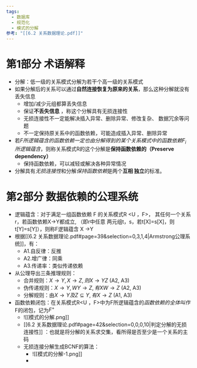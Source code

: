 ```yaml
---
tags:
  - 数据库
  - 规范化
  - 模式的分解
参考: "[[6.2 关系数据理论.pdf]]"
---
```

# 第1部分 术语解释
* 分解：低一级的关系模式分解为若干个高一级的关系模式  
* 如果分解后的关系可以通过**自然连接恢复为原来的关系**，那么这种分解就没有丢失信息  
	* 增加/减少元组都算丢失信息  
	* 保证**不丢失信息** ，称这个分解具有无损连接性  
	* 无损连接性不一定能解决插入异常、删除异常、修改复杂、 数据冗余等问题  
	* 不一定保持原关系中的函数依赖，可能造成插入异常、删除异常  
* 若*F所逻辑蕴含的函数依赖一定也由分解得到的某个关系模式中的函数依赖$F_i$所逻辑蕴含*，则称关系模式R的这个分解是**保持函数依赖的（Preserve dependency）**  
	* 保持函数依赖，可以减轻或解决各种异常情况  
* 分解具有*无损连接性*和分解*保持函数依赖*是两个**互相 独立**的标准。
# 第2部分 数据依赖的公理系统  
* 逻辑蕴含：对于满足一组函数依赖 F 的关系模式R <U ，F>， 其任何一个关系r，若函数依赖X→Y都成立, （即r中任意 两元组t，s，若t[X]=s[X]，则t[Y]=s[Y]），则称F逻辑蕴含 X →Y  
* 根据[[6.2 关系数据理论.pdf#page=39&selection=0,3,1,4|Armstrong公理系统]]，有：
	* A1.自反律：反推  
	* A2.增广律：同乘  
	* A3.传递率：类似传递依赖  
* 从公理导出三条推理规则：  
	* 合并规则：$X \to Y, X \to Z,则X\to YZ$ (A2, A3)  
	* 伪传递规则：$X\to Y, WY\to Z, 有XW\to Z$ (A2, A3)  
	* 分解规则：由$X \to Y 及 Z \subseteq Y, 有 X \to Z$ (A1, A3)  
* 函数依赖闭包：在关系模式R<U ，F>中为F所逻辑蕴含的*函数依赖的全体叫作* F的闭包，记为$F^+$  
	* ![[模式的分解.png]]  
	* [[6.2 关系数据理论.pdf#page=42&selection=0,0,0,10|判定分解的无损连接性]] ：也就是将分解的关系求交集，看所得是否至少是一个关系的主码  
	* 无损连接分解生成BCNF的算法：  
		* ![[模式的分解-1.png]]  
		* 